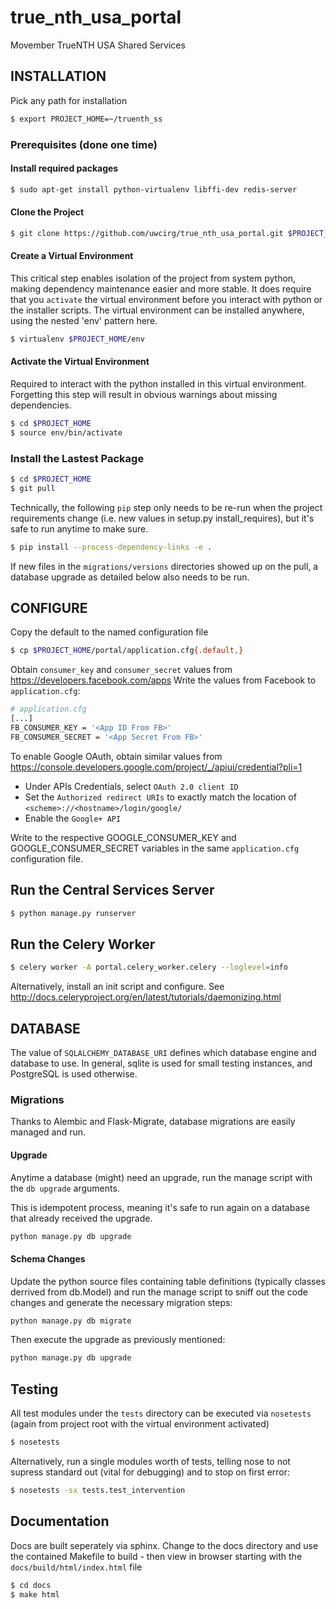 # true_nth_usa_portal
Movember TrueNTH USA Shared Services

## INSTALLATION

Pick any path for installation

```bash
$ export PROJECT_HOME=~/truenth_ss
```

### Prerequisites (done one time)

#### Install required packages

```bash
$ sudo apt-get install python-virtualenv libffi-dev redis-server
```

#### Clone the Project

```bash
$ git clone https://github.com/uwcirg/true_nth_usa_portal.git $PROJECT_HOME
```

#### Create a Virtual Environment

This critical step enables isolation of the project from system python,
making dependency maintenance easier and more stable.  It does require
that you ```activate``` the virtual environment before you interact
with python or the installer scripts.  The virtual environment can be
installed anywhere, using the nested 'env' pattern here.

```bash
$ virtualenv $PROJECT_HOME/env
```

#### Activate the Virtual Environment

Required to interact with the python installed in this virtual
environment.  Forgetting this step will result in obvious warnings
about missing dependencies.

```bash
$ cd $PROJECT_HOME
$ source env/bin/activate
```

### Install the Lastest Package

```bash
$ cd $PROJECT_HOME
$ git pull
```

Technically, the following `pip` step only needs to be re-run when the
project requirements change (i.e. new values in setup.py
install_requires), but it's safe to run anytime to make sure.

```bash
$ pip install --process-dependency-links -e .
```

If new files in the `migrations/versions` directories showed up on the
pull, a database upgrade as detailed below also needs to be run.

## CONFIGURE

Copy the default to the named configuration file

```bash
$ cp $PROJECT_HOME/portal/application.cfg{.default,}
```

Obtain `consumer_key` and `consumer_secret` values from https://developers.facebook.com/apps  Write the values from Facebook to `application.cfg`:

```bash
# application.cfg
[...]
FB_CONSUMER_KEY = '<App ID From FB>'
FB_CONSUMER_SECRET = '<App Secret From FB>'
```

To enable Google OAuth, obtain similar values from
https://console.developers.google.com/project/_/apiui/credential?pli=1

- Under APIs Credentials, select `OAuth 2.0 client ID`
- Set the `Authorized redirect URIs` to exactly match the location of `<scheme>://<hostname>/login/google/`
- Enable the `Google+ API`

Write to the respective GOOGLE_CONSUMER_KEY and GOOGLE_CONSUMER_SECRET
variables in the same `application.cfg` configuration file.

## Run the Central Services Server
```bash
$ python manage.py runserver
```

## Run the Celery Worker
```bash
$ celery worker -A portal.celery_worker.celery --loglevel=info
```

Alternatively, install an init script and configure.  See
http://docs.celeryproject.org/en/latest/tutorials/daemonizing.html

## DATABASE

The value of `SQLALCHEMY_DATABASE_URI` defines which database engine
and database to use.  In general, sqlite is used for small testing
instances, and PostgreSQL is used otherwise.

### Migrations

Thanks to Alembic and Flask-Migrate, database migrations are easily
managed and run.

#### Upgrade

Anytime a database (might) need an upgrade, run the manage script with
the `db upgrade` arguments.

This is idempotent process, meaning it's safe to run again on a database
that already received the upgrade.

```bash
python manage.py db upgrade
```

#### Schema Changes

Update the python source files containing table
definitions (typically classes derrived from db.Model) and run the
manage script to sniff out the code changes and generate the necessary
migration steps:

```bash
python manage.py db migrate
```

Then execute the upgrade as previously mentioned:

```bash
python manage.py db upgrade
```

## Testing

All test modules under the `tests` directory can be executed via `nosetests`
(again from project root with the virtual environment activated)

```bash
$ nosetests
```

Alternatively, run a single modules worth of tests, telling nose to not
supress standard out (vital for debugging) and to stop on first error:

```bash
$ nosetests -sx tests.test_intervention
```

## Documentation

Docs are built seperately via sphinx.  Change to the docs directory and use
the contained Makefile to build - then view in browser starting with the 
`docs/build/html/index.html` file

```bash
$ cd docs
$ make html
```

